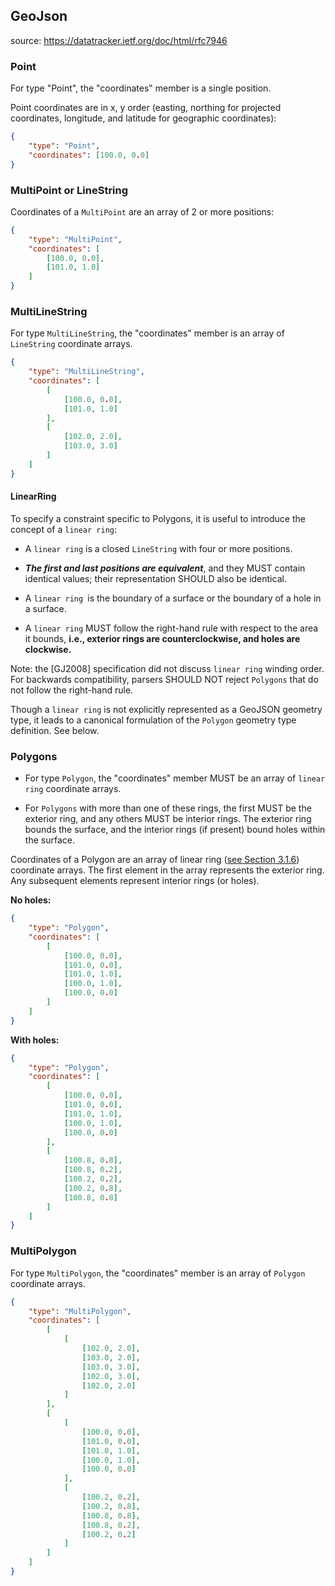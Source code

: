 ## GeoJson

source: https://datatracker.ietf.org/doc/html/rfc7946

### Point

For type "Point", the "coordinates" member is a single position.

Point coordinates are in x, y order (easting, northing for projected coordinates, longitude, and latitude for geographic coordinates):
```json
{
    "type": "Point",
    "coordinates": [100.0, 0.0]
}
```

### MultiPoint or LineString

Coordinates of a `MultiPoint` are an array of 2 or more positions:
```json
{
    "type": "MultiPoint",
    "coordinates": [
        [100.0, 0.0],
        [101.0, 1.0]
    ]
}
```

### MultiLineString

For type `MultiLineString`, the "coordinates" member is an array of `LineString` coordinate arrays.

```json
{
    "type": "MultiLineString",
    "coordinates": [
        [
            [100.0, 0.0],
            [101.0, 1.0]
        ],
        [
            [102.0, 2.0],
            [103.0, 3.0]
        ]
    ]
}
```

#### LinearRing

To specify a constraint specific to Polygons, it is useful to introduce the concept of a `linear ring`:

- A `linear ring` is a closed `LineString` with four or more positions.

- ***The first and last positions are equivalent***, and they MUST contain identical values; their representation SHOULD also be identical.

- A `linear ring `is the boundary of a surface or the boundary of a hole in a surface.

- A `linear ring` MUST follow the right-hand rule with respect to the area it bounds, **i.e., exterior rings are counterclockwise, and holes are clockwise.**

Note: the [GJ2008] specification did not discuss `linear ring` winding order.  For backwards compatibility, parsers SHOULD NOT reject `Polygons` that do not follow the right-hand rule.

Though a `linear ring` is not explicitly represented as a GeoJSON geometry type, it leads to a canonical formulation of the `Polygon` geometry type definition. See below.


### Polygons 
- For type `Polygon`, the "coordinates" member MUST be an array of `linear ring` coordinate arrays.

- For `Polygons` with more than one of these rings, the first MUST be the exterior ring, and any others MUST be interior rings.  The exterior ring bounds the surface, and the interior rings (if present) bound holes within the surface.

Coordinates of a Polygon are an array of linear ring ([see Section 3.1.6](https://datatracker.ietf.org/doc/html/rfc7946)) coordinate arrays.  The first element in the array represents the exterior ring.  Any subsequent elements represent interior rings (or holes).

**No holes:**
```json
{
    "type": "Polygon",
    "coordinates": [
        [
            [100.0, 0.0],
            [101.0, 0.0],
            [101.0, 1.0],
            [100.0, 1.0],
            [100.0, 0.0]
        ]
    ]
}
```

**With holes:**
```json
{
    "type": "Polygon",
    "coordinates": [
        [
            [100.0, 0.0],
            [101.0, 0.0],
            [101.0, 1.0],
            [100.0, 1.0],
            [100.0, 0.0]
        ],
        [
            [100.8, 0.8],
            [100.8, 0.2],
            [100.2, 0.2],
            [100.2, 0.8],
            [100.8, 0.8]
        ]
    ]
}
```

### MultiPolygon

For type `MultiPolygon`, the "coordinates" member is an array of `Polygon` coordinate arrays.

```json
{
    "type": "MultiPolygon",
    "coordinates": [
        [
            [
                [102.0, 2.0],
                [103.0, 2.0],
                [103.0, 3.0],
                [102.0, 3.0],
                [102.0, 2.0]
            ]
        ],
        [
            [
                [100.0, 0.0],
                [101.0, 0.0],
                [101.0, 1.0],
                [100.0, 1.0],
                [100.0, 0.0]
            ],
            [
                [100.2, 0.2],
                [100.2, 0.8],
                [100.8, 0.8],
                [100.8, 0.2],
                [100.2, 0.2]
            ]
        ]
    ]
}
```
